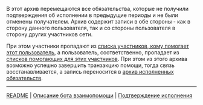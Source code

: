 В этот архив перемещаются все обязательства, которые не получили подтверждения об исполнении в предыдущие периоды и не были отменены получателем. Архив содержит записи в обе стороны - как в сторону данного пользователя, так и со стороны пользователя в сторону других участников сети. 

При этом участники пропадают из [списка участников, кому помогает этот пользователь](../actions/list_my_people.md), а пользователь, соответственно, пропадает из [списков помогающих для этих участников](../actions/list_other_people.md). При этом из этого архива возможно успешно завершить транзакцию помощи, тогда связь восстанавливается, а запись переносится в [архив исполненных обязательств](../actions/archive_my.md).

---
[README](README.md)  |   [Описание бота взаимопомощи](../index.md) | [Подтверждение исполнения](../actions/confirmation_of_transfer.md)
